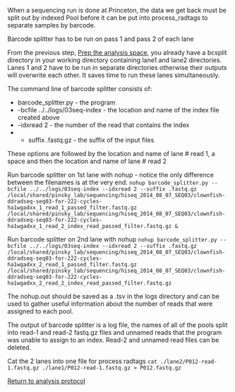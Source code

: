When a sequencing run is done at Princeton, the data we get back must be split out by indexed Pool before it can be put into process_radtags to separate samples by barcode.

Barcode splitter has to be run on pass 1 and pass 2 of each lane

From the previous step, [Prep the analysis space](./prep_seq_space.md), you already have a bcsplit directory in your working directory containing lane1 and lane2 directories.  Lanes 1 and 2 have to be run in separate directories otherwise their outputs will overwrite each other.  It saves time to run these lanes simultaneously.

The command line of barcode splitter consists of:
  - barcode_splitter.py - the program
  - -bcfile ../../logs/03seq-index - the location and name of the index file created above
  - -idxread 2 - the number of the read that contains the index
  - - suffix .fastq.gz - the suffix of the input files

These options are followed by the location and name of lane # read 1, a space and then the location and name of lane # read 2

Run barcode splitter on 1st lane with nohup  - notice the only difference between the filenames is at the very end.
`nohup barcode_splitter.py --bcfile ../../logs/03seq-index --idxread 2 --suffix .fastq.gz /local/shared/pinsky_lab/sequencing/hiseq_2014_08_07_SEQ03/clownfish-ddradseq-seq03-for-222-cycles-ha1wgadxx_1_read_1_passed_filter.fastq.gz /local/shared/pinsky_lab/sequencing/hiseq_2014_08_07_SEQ03/clownfish-ddradseq-seq03-for-222-cycles-ha1wgadxx_1_read_2_index_read_passed_filter.fastq.gz &`

Run barcode splitter on 2nd lane with nohup
`nohup barcode_splitter.py --bcfile ../../logs/03seq-index --idxread 2 --suffix .fastq.gz /local/shared/pinsky_lab/sequencing/hiseq_2014_08_07_SEQ03/clownfish-ddradseq-seq03-for-222-cycles-ha1wgadxx_2_read_1_passed_filter.fastq.gz /local/shared/pinsky_lab/sequencing/hiseq_2014_08_07_SEQ03/clownfish-ddradseq-seq03-for-222-cycles-ha1wgadxx_2_read_2_index_read_passed_filter.fastq.gz`

The nohup.out should be saved as a .tsv in the logs directory and can be used to gather useful information about the number of reads that were assigned to each pool.

The output of barcode splitter is a log file, the names of all of the pools split into read-1 and read-2 fastq.gz files and unnamed reads that the program was unable to assign to an index.  Read-2 and unnamed read files can be deleted.

Cat the 2 lanes into one file for process radtags
`cat ./lane2/P012-read-1.fastq.gz ./lane1/P012-read-1.fastq.gz > P012.fastq.gz`

[Return to analysis protocol](./hiseq_ddocent.md)
